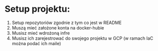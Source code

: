 # Setup projektu:

1. Setup repozytoriów zgodnie z tym co jest w README
2. Muszą mieć założone konta na docker-hubie
3. Musisz mieć wdrożoną infre
4. Musisz ich zarejestrować do swojego projektu w GCP (w ramach IaC można podać ich maile)
